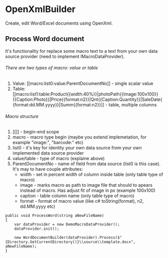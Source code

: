 # OpenXmlBuilder
Create, edit Word/Excel documents using OpenXml.<br />

## Process Word document
  It's functionality for replace some macro text to a text from your own data source provider (need to implement IMacroDataProvider).<br />
###### There are two types of macro: value or table
1. Value: [[macro:list0:value:ParentDocumentNo]] - single scalar value<br />
2. Table: [[macro:list1:table:Product{{width:40%}}|photoPath{{Image:100x100}}{{Caption:Photo}}|Price{{format:n2}}|Qnt{{Caption:Quantity}}|SaleDate{{format:dd.MM.yyyy}}|Summ{{format:n2}}]] - table, multiple columns<br />
  
###### Macro structure
1. [[]] - begin-end scope<br />
2. macro - macro type begin (maybe you extend implemetation, for example "image:", "barcode:" etc)<br />
3. list0 - it's key for identity your own data source from your own implemented data source provider<br />
4. value/table - type of macro (explaine above)<br />
5. ParentDocumentNo - name of field from data source (list0 is this case). It's may to have couple attributes:<br />
   - width - set in percent width of column inside table (only table type of macro)<br />
   - image - marks macro as path to image file that should to apears instead of macro. Has adjust fit of image in px (example 100x100)<br />
   - caption - table column name (only table type of macro)<br />
   - format - format of macro value (like c# toString(format), n2, dd.MM.yyyy etc)<br />
```
public void ProcessWord(string aNewFileName)
{
    var dataProvider = new DemoMacroDataProvider();
    dataProvider.init();
    
    new WordDocumentBuilder(dataProvider).Process($"{Directory.GetCurrentDirectory()}\\source\\template.docx", aNewFileName);
}
```
